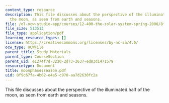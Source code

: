 ```yaml
---
content_type: resource
description: This file discusses about the perspective of the illuminated half of
  the moon, as seen from earth and seasons.
file: /ol-ocw-studio-app/courses/12-400-the-solar-system-spring-2006/8f9c67fa4b02e4a5c970aa7d2630fc2a_moonphasesseason.pdf
file_size: 513513
file_type: application/pdf
learning_resource_types: []
license: https://creativecommons.org/licenses/by-nc-sa/4.0/
ocw_type: OCWFile
parent_title: Study Materials
parent_type: CourseSection
parent_uid: e1274f7d-3220-2d73-2637-ed83d1471579
resourcetype: Document
title: moonphasesseason.pdf
uid: 8f9c67fa-4b02-e4a5-c970-aa7d2630fc2a
---
```

This file discusses about the perspective of the illuminated half of the moon, as seen from earth and seasons.